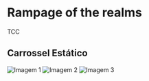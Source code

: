 # Rampage of the realms
 TCC
 ## Carrossel Estático
![Imagem 1](read/imagem1.jpg)
![Imagem 2](read/imagem2.jpg)
![Imagem 3](read/imagem3.jpg)

